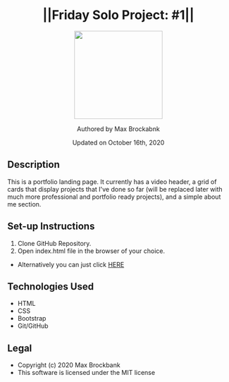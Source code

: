 <h1 align="center">||Friday Solo Project: #1||</h1>
<div align="center">
<img src="https://github.com/MaxBrockbank.png" width="200px" height="auto" >
</div>
<p align="center">Authored by Max Brockabnk</p>
<p align="center">Updated on October 16th, 2020</p>

## Description
This is a portfolio landing page. It currently has a video header, a grid of cards that display projects that I've done so far (will be replaced later with much more professional and portfolio ready projects), and a simple about me section.

## Set-up Instructions
1. Clone GitHub Repository.
2. Open index.html file in the browser of your choice.
* Alternatively you can just click <a href="https://maxbrockbank.github.io/friday_solo_project1/">HERE</a>

## Technologies Used
* HTML
* CSS
* Bootstrap
* Git/GitHub

## Legal
* Copyright (c) 2020 Max Brockbank
* This software is licensed under the MIT license